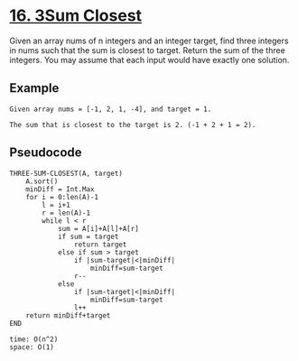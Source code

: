 # [16. 3Sum Closest](https://leetcode.com/problems/3sum-closest/)

Given an array nums of n integers and an integer target, find three integers in nums such that the sum is closest to target. Return the sum of the three integers. You may assume that each input would have exactly one solution.

## Example

```
Given array nums = [-1, 2, 1, -4], and target = 1.

The sum that is closest to the target is 2. (-1 + 2 + 1 = 2).
```

## Pseudocode

```
THREE-SUM-CLOSEST(A, target)
    A.sort()
    minDiff = Int.Max
    for i = 0:len(A)-1
        l = i+1
        r = len(A)-1
        while l < r
            sum = A[i]+A[l]+A[r]
            if sum = target
                return target
            else if sum > target
                if |sum-target|<|minDiff|
                    minDiff=sum-target
                r--
            else
                if |sum-target|<|minDiff|
                    minDiff=sum-target
                l++
    return minDiff+target
END

time: O(n^2)
space: O(1)
```
